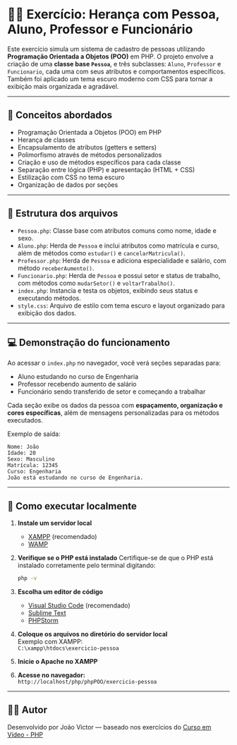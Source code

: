 # 👨‍🏫 Exercício: Herança com Pessoa, Aluno, Professor e Funcionário

Este exercício simula um sistema de cadastro de pessoas utilizando **Programação Orientada a Objetos (POO)** em PHP. O projeto envolve a criação de uma **classe base `Pessoa`**, e três subclasses: `Aluno`, `Professor` e `Funcionario`, cada uma com seus atributos e comportamentos específicos. Também foi aplicado um tema escuro moderno com CSS para tornar a exibição mais organizada e agradável.

---

## 🧠 Conceitos abordados

- Programação Orientada a Objetos (POO) em PHP
- Herança de classes
- Encapsulamento de atributos (getters e setters)
- Polimorfismo através de métodos personalizados
- Criação e uso de métodos específicos para cada classe
- Separação entre lógica (PHP) e apresentação (HTML + CSS)
- Estilização com CSS no tema escuro
- Organização de dados por seções

---

## 📄 Estrutura dos arquivos

- `Pessoa.php`: Classe base com atributos comuns como nome, idade e sexo.
- `Aluno.php`: Herda de `Pessoa` e inclui atributos como matrícula e curso, além de métodos como `estudar()` e `cancelarMatricula()`.
- `Professor.php`: Herda de `Pessoa` e adiciona especialidade e salário, com método `receberAumento()`.
- `Funcionario.php`: Herda de `Pessoa` e possui setor e status de trabalho, com métodos como `mudarSetor()` e `voltarTrabalho()`.
- `index.php`: Instancia e testa os objetos, exibindo seus status e executando métodos.
- `style.css`: Arquivo de estilo com tema escuro e layout organizado para exibição dos dados.

---

## 💻 Demonstração do funcionamento

Ao acessar o `index.php` no navegador, você verá seções separadas para:

- Aluno estudando no curso de Engenharia
- Professor recebendo aumento de salário
- Funcionário sendo transferido de setor e começando a trabalhar

Cada seção exibe os dados da pessoa com **espaçamento, organização e cores específicas**, além de mensagens personalizadas para os métodos executados.

Exemplo de saída:
```text
Nome: João  
Idade: 20  
Sexo: Masculino  
Matrícula: 12345  
Curso: Engenharia  
João está estudando no curso de Engenharia.
```

---

## 📌 Como executar localmente

1. **Instale um servidor local**  
   - [XAMPP](https://www.apachefriends.org/pt_br/index.html) (recomendado)  
   - [WAMP](https://www.wampserver.com/en/)

2. **Verifique se o PHP está instalado**
   Certifique-se de que o PHP está instalado corretamente pelo terminal digitando:
   ```bash
   php -v
   ```

3. **Escolha um editor de código**  
   - [Visual Studio Code](https://code.visualstudio.com/) (recomendado)  
   - [Sublime Text](https://www.sublimetext.com/)  
   - [PHPStorm](https://www.jetbrains.com/phpstorm/)

4. **Coloque os arquivos no diretório do servidor local**  
   Exemplo com XAMPP:  
   `C:\xampp\htdocs\exercicio-pessoa`

5. **Inicie o Apache no XAMPP**

6. **Acesse no navegador:**  
   `http://localhost/php/phpPOO/exercicio-pessoa`

---

## 👨‍💻 Autor

Desenvolvido por João Victor — baseado nos exercícios do [Curso em Vídeo - PHP](https://www.cursoemvideo.com/curso/php-poo/)